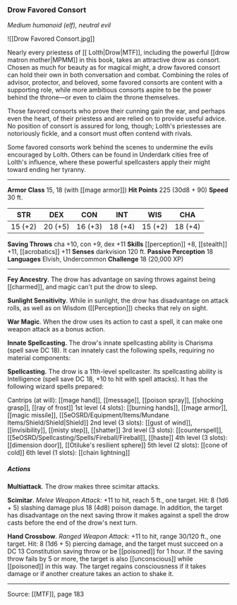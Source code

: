 ### Drow Favored Consort
_Medium humanoid (elf), neutral evil_

![[Drow Favored Consort.jpg]]

Nearly every priestess of [[ Lolth|Drow|MTF]], including the powerful [[drow matron mother|MPMM]] in this book, takes an attractive drow as consort. Chosen as much for beauty as for magical might, a drow favored consort can hold their own in both conversation and combat. Combining the roles of advisor, protector, and beloved, some favored consorts are content with a supporting role, while more ambitious consorts aspire to be the power behind the throne—or even to claim the throne themselves.

Those favored consorts who prove their cunning gain the ear, and perhaps even the heart, of their priestess and are relied on to provide useful advice. No position of consort is assured for long, though; Lolth's priestesses are notoriously fickle, and a consort must often contend with rivals.

Some favored consorts work behind the scenes to undermine the evils encouraged by Lolth. Others can be found in Underdark cities free of Lolth's influence, where these powerful spellcasters apply their might toward ending her tyranny.



---

**Armor Class** 15, 18 (with [[mage armor]])
**Hit Points** 225 (30d8 + 90)
**Speed** 30 ft.

| STR     | DEX     | CON     | INT     | WIS     | CHA     |
|---------|---------|---------|---------|---------|---------|
| 15 (+2) | 20 (+5) | 16 (+3) | 18 (+4) | 15 (+2) | 18 (+4) |

**Saving Throws** cha +10, con +9, dex +11
**Skills** [[perception]] +8, [[stealth]] +11, [[acrobatics]] +11
**Senses** darkvision 120 ft.
**Passive Perception** 18
**Languages** Elvish, Undercommon
**Challenge** 18 (20,000 XP)

---

**Fey Ancestry**. The drow has advantage on saving throws against being [[charmed]], and magic can't put the drow to sleep.

**Sunlight Sensitivity**. While in sunlight, the drow has disadvantage on attack rolls, as well as on Wisdom ([[Perception]]) checks that rely on sight.

**War Magic**. When the drow uses its action to cast a spell, it can make one weapon attack as a bonus action.

**Innate Spellcasting.** The drow's innate spellcasting ability is Charisma (spell save DC 18). It can innately cast the following spells, requiring no material components:

**Spellcasting.** The drow is a 11th-level spellcaster. Its spellcasting ability is Intelligence (spell save DC 18, +10 to hit with spell attacks). It has the following wizard spells prepared:

Cantrips (at will): [[mage hand]], [[message]], [[poison spray]], [[shocking grasp]], [[ray of frost]]
1st level (4 slots): [[burning hands]], [[mage armor]], [[magic missile]], [[5eOSRD/Equipment/Items/Mundane Items/Shield/Shield|Shield]]
2nd level (3 slots): [[gust of wind]], [[invisibility]], [[misty step]], [[shatter]]
3rd level (3 slots): [[counterspell]], [[5eOSRD/Spellcasting/Spells/Fireball/Fireball]], [[haste]]
4th level (3 slots): [[dimension door]], [[Otiluke's resilient sphere]]
5th level (2 slots): [[cone of cold]]
6th level (1 slots): [[chain lightning]]

##### Actions
**Multiattack**. The drow makes three scimitar attacks.

**Scimitar**. _Melee Weapon Attack:_ +11 to hit, reach 5 ft., one target. Hit: 8 (1d6 + 5) slashing damage plus 18 (4d8) poison damage. In addition, the target has disadvantage on the next saving throw it makes against a spell the drow casts before the end of the drow's next turn.

**Hand Crossbow**. _Ranged Weapon Attack:_ +11 to hit, range 30/120 ft., one target. Hit: 8 (1d6 + 5) piercing damage, and the target must succeed on a DC 13 Constitution saving throw or be [[poisoned]] for 1 hour. If the saving throw fails by 5 or more, the target is also [[unconscious]] while [[poisoned]] in this way. The target regains consciousness if it takes damage or if another creature takes an action to shake it.


---

Source: [[MTF]], page 183